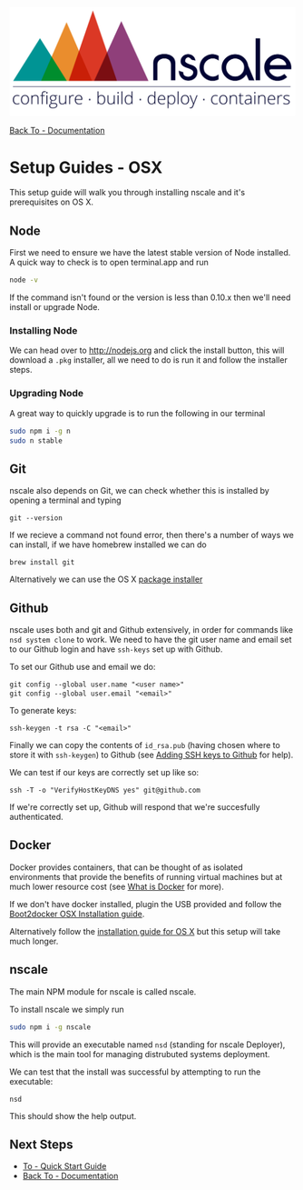
![nscale](../_imgs/logo.png)

[Back To - Documentation](../README.md)

# Setup Guides - OSX

This setup guide will walk you through installing nscale and it's prerequisites on OS X.

## Node

First we need to ensure we have the latest stable version of
Node installed. A quick way to check is to open terminal.app
and run

```sh
node -v
```

If the command isn't found or the version is less than 0.10.x
then we'll need install or upgrade Node.

### Installing Node
We can head over to <http://nodejs.org> and click the install button,
this will download a `.pkg` installer, all we need to do is run it and
follow the installer steps.

### Upgrading Node

A great way to quickly upgrade is to run the following in our terminal

```sh
sudo npm i -g n
sudo n stable
```

## Git

nscale also depends on Git, we can check whether this is installed
by opening a terminal and typing

```
git --version
```

If we recieve a command not found error, then there's a number of ways
we can install, if we have homebrew installed we can do

```
brew install git
```

Alternatively we can use the OS X [package installer][git-install]

## Github

nscale uses both and git and Github extensively, in order for commands
like `nsd system clone` to work. We need to have the git user name and
email set to our Github login and have `ssh-keys` set up with Github.

To set our Github use and email we do:

```
git config --global user.name "<user name>"
git config --global user.email "<email>"
```

To generate keys:

```
ssh-keygen -t rsa -C "<email>"
```

Finally we can copy the contents of `id_rsa.pub` (having chosen where to store it with `ssh-keygen`) to Github (see [Adding SSH keys to Github][] for help).

We can test if our keys are correctly set up like so:

```
ssh -T -o "VerifyHostKeyDNS yes" git@github.com
```

If we're correctly set up, Github will respond that we're succesfully authenticated.


## Docker

Docker provides containers, that can be thought of as isolated environments
that provide the benefits of running virtual machines but at much
lower resource cost (see [What is Docker][] for more).

If we don't have docker installed, plugin the USB provided and follow the [Boot2docker OSX Installation guide](https://github.com/nearform/nscale-workshop/blob/master/boot2docker-osx.md).

Alternatively follow the
[installation guide for OS X][docker-install] but this setup will take much longer.

## nscale

The main NPM module for nscale is called nscale.

To install nscale we simply run

```sh
sudo npm i -g nscale
```

This will provide an executable named `nsd` (standing for nscale Deployer),
which is the main tool for managing distrubuted systems deployment.

We can test that the install was successful by attempting to run the executable:

```
nsd
```

This should show the help output.

## Next Steps

* [To - Quick Start Guide](../general/quick-start.md)
* [Back To - Documentation](../README.md)



[OS X Development Quick Start Guide]: OS-X-Development-Quick-Start-Guide

[What is Docker]: https://www.docker.com/whatisdocker/

[git-install]: http://sourceforge.net/projects/git-osx-installer/
[docker-install]: https://docs.docker.com/installation/mac/

[Adding SSH keys to Github]: https://help.github.com/articles/generating-ssh-keys#step-3-add-your-ssh-key-to-github
